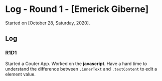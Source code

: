 # Log - Round 1 - [Emerick Giberne]

Started on [October 28, Saturday, 2020].

## Log

<!--
### R1D1 
Started a Weather App. Worked on the draft layout of the app, struggled with OpenWeather API http://www.example.com
-->

### R1D1
Started a Couter App. Worked on the **javascript**.
Have a hard time to understand the difference between `.innerText` and `.textContent` to edit a element value.
